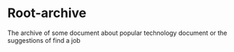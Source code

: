 # Root-archive
The archive of some document about popular technology document or the suggestions of find a job 

